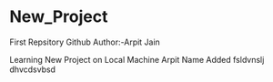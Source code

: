 # New_Project

First Repsitory Github
Author:-Arpit Jain

Learning New Project on Local Machine
Arpit Name Added
fsldvnslj
dhvcdsvbsd
